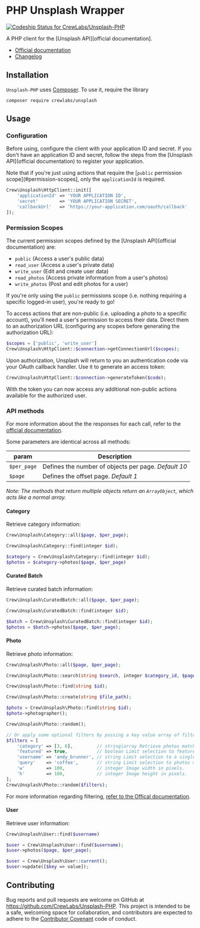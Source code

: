 # PHP Unsplash Wrapper

[ ![Codeship Status for CrewLabs/Unsplash-PHP](https://codeship.com/projects/60048560-0bba-0133-b04d-265ef25499ca/status?branch=master)](https://codeship.com/projects/90915)

A PHP client for the [Unsplash API][official documentation].

- [Official documentation](https://unsplash.com/documentation)
- [Changelog](https://github.com/CrewLabs/Unsplash-PHP/blob/master/CHANGELOG.md)

## Installation

`Unsplash-PHP` uses [Composer](https://getcomposer.org/). To use it, require the library

```
composer require crewlabs/unsplash
```

## Usage

### Configuration

Before using, configure the client with your application ID and secret. If you don't have an application ID and secret, follow the steps from the [Unsplash API](official documentation) to register your application.

Note that if you're just using actions that require the [`public` permission scope](#permission-scopes], only the `applicationId` is required.

```php
Crew\Unsplash\HttpClient::init([
	'applicationId'	=> 'YOUR APPLICATION ID',
	'secret'		=> 'YOUR APPLICATION SECRET',
	'callbackUrl'	=> 'https://your-application.com/oauth/callback'
]);
```

### Permission Scopes

The current permission scopes defined by the [Unsplash API](official documentation) are:

- `public` (Access a user's public data)
- `read_user` (Access a user's private data)
- `write_user` (Edit and create user data)
- `read_photos` (Access private information from a user's photos)
- `write_photos` (Post and edit photos for a user)

If you're only using the `public` permissions scope (i.e. nothing requiring a specific logged-in user), you're ready to go!

To access actions that are non-public (i.e. uploading a photo to a specific account), you'll need a user's permission to access their data. Direct them to an authorization URL (configuring any scopes before generating the authorization URL):

```php
$scopes = ['public', 'write_user']
Crew\Unsplash\HttpClient::$connection->getConnectionUrl($scopes);
```

Upon authorization, Unsplash will return to you an authentication code via your OAuth
callback handler. Use it to generate an access token:

```php
Crew\Unsplash\HttpClient::$connection->generateToken($code);
```

With the token you can now access any additional non-public actions available for the authorized user.

### API methods

For more information about the the responses for each call, refer to the [official documentation](official-documentation).

Some parameters are identical across all methods:

  param     | Description
------------|-----------------------------------------------------
`$per_page` | Defines the number of objects per page. *Default 10*
`$page`     | Defines the offset page. *Default 1*

*Note: The methods that return multiple objects return an `ArrayObject`, which acts like a normal array.*

#### Category

Retrieve category information:

```php
Crew\Unsplash\Category::all($page, $per_page);
```

```php
Crew\Unsplash\Category::find(integer $id);
```

```php
$category = Crew\Unsplash\Category::find(integer $id);
$photos = $category->photos($page, $per_page)
```

#### Curated Batch

Retrieve curated batch information:

```php
Crew\Unsplash\CuratedBatch::all($page, $per_page);
```

```php
Crew\Unsplash\CuratedBatch::find(integer $id);
```

```php
$batch = Crew\Unsplash\CuratedBatch::find(integer $id);
$photos = $batch->photos($page, $per_page);
```

#### Photo

Retrieve photo information:

```php
Crew\Unsplash\Photo::all($page, $per_page);
```

```php
Crew\Unsplash\Photo::search(string $search, integer $category_id, $page, $per_page);
```

```php
Crew\Unsplash\Photo::find(string $id);
```

```php
Crew\Unsplash\Photo::create(string $file_path);
```

```php
$photo = Crew\Unsplash\Photo::find(string $id);
$photo->photographer();
```

```php
Crew\Unsplash\Photo::random();

// Or apply some optional filters by passing a key value array of filters
$filters = [
    'category' => [3, 6],         // string|array Retrieve photos matching the category ID/IDs.
    'featured' => true,           // boolean Limit selection to featured photos.
    'username' => 'andy_brunner', // string Limit selection to a single user.
    'query'    => 'coffee',       // string Limit selection to photos matching a search term..
    'w'        => 100,            // integer Image width in pixels.
    'h'        => 100,            // integer Image height in pixels.
];
Crew\Unsplash\Photo::random($filters);
```
For more information regarding filtering, [refer to the Offical documentation](https://unsplash.com/documentation#get-a-random-photo).

#### User

Retrieve user information:

```php
Crew\Unsplash\User::find($username)
```

```php
$user = Crew\Unsplash\User::find($username);
$user->photos($page, $per_page);
```

```php
$user = Crew\Unsplash\User::current();
$user->update([$key => value]);
```

## Contributing

Bug reports and pull requests are welcome on GitHub at https://github.com/CrewLabs/Unsplash-PHP. This project is intended to be a safe, welcoming space for collaboration, and contributors are expected to adhere to the [Contributor Covenant](http://contributor-covenant.org/) code of conduct.